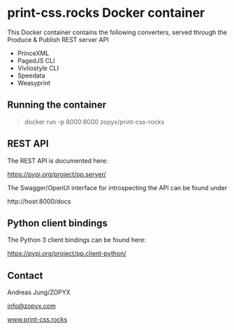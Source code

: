 # print-css.rocks Docker container

This Docker container contains the following converters, served through
the Produce & Publish REST server API

- PrinceXML
- PagedJS CLI
- Vivliostyle CLI
- Speedata
- Weasyprint

## Running the container

   > docker run -p 8000:8000 zopyx/print-css-rocks

## REST API 

The REST API is documented here:

https://pypi.org/project/pp.server/

The Swagger/OpenUI interface for introspecting the API can be found under

http://host:8000/docs


## Python client bindings

The Python 3 client bindings can be found here:

https://pypi.org/project/pp.client-python/

## Contact

  Andreas Jung/ZOPYX

  info@zopyx.com
  
  www.print-css.rocks 
